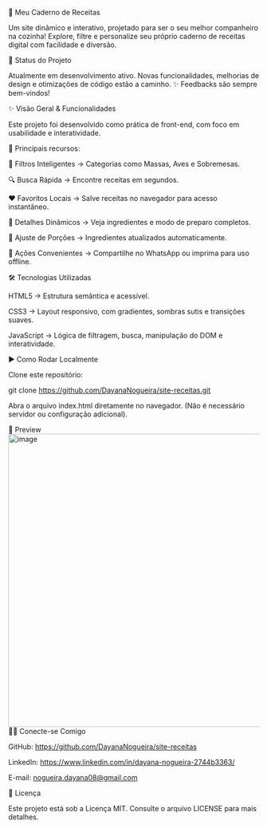 🍴 Meu Caderno de Receitas

Um site dinâmico e interativo, projetado para ser o seu melhor companheiro na cozinha!
Explore, filtre e personalize seu próprio caderno de receitas digital com facilidade e diversão.

🚧 Status do Projeto

Atualmente em desenvolvimento ativo.
Novas funcionalidades, melhorias de design e otimizações de código estão a caminho. ✨
Feedbacks são sempre bem-vindos!

✨ Visão Geral & Funcionalidades

Este projeto foi desenvolvido como prática de front-end, com foco em usabilidade e interatividade.

🔑 Principais recursos:

🍜 Filtros Inteligentes → Categorias como Massas, Aves e Sobremesas.

🔍 Busca Rápida → Encontre receitas em segundos.

❤️ Favoritos Locais → Salve receitas no navegador para acesso instantâneo.

📖 Detalhes Dinâmicos → Veja ingredientes e modo de preparo completos.

🔢 Ajuste de Porções → Ingredientes atualizados automaticamente.

📲 Ações Convenientes → Compartilhe no WhatsApp ou imprima para uso offline.

🛠️ Tecnologias Utilizadas

HTML5 → Estrutura semântica e acessível.

CSS3 → Layout responsivo, com gradientes, sombras sutis e transições suaves.

JavaScript → Lógica de filtragem, busca, manipulação do DOM e interatividade.

▶️ Como Rodar Localmente

Clone este repositório:

git clone https://github.com/DayanaNogueira/site-receitas.git


Abra o arquivo index.html diretamente no navegador.
(Não é necessário servidor ou configuração adicional).

📸 Preview
<img width="1354" height="588" alt="image" src="https://github.com/user-attachments/assets/fba263c3-b023-49cd-89de-06925dece91f" />
👩‍💻 Conecte-se Comigo

GitHub: https://github.com/DayanaNogueira/site-receitas

LinkedIn: https://www.linkedin.com/in/dayana-nogueira-2744b3363/

E-mail: nogueira.dayana08@gmail.com

📄 Licença

Este projeto está sob a Licença MIT. Consulte o arquivo LICENSE para mais detalhes.
